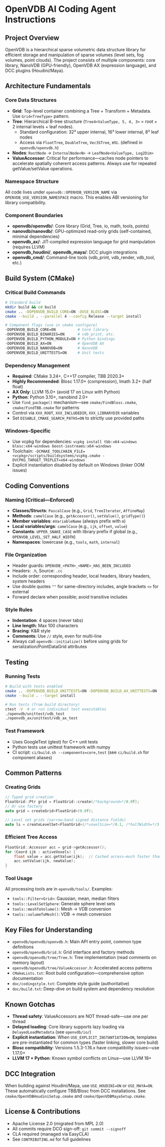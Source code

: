 # OpenVDB AI Coding Agent Instructions

## Project Overview
OpenVDB is a hierarchical sparse volumetric data structure library for efficient storage and manipulation of sparse volumes (level sets, fog volumes, point clouds). The project consists of multiple components: core library, NanoVDB (GPU-friendly), OpenVDB AX (expression language), and DCC plugins (Houdini/Maya).

## Architecture Fundamentals

### Core Data Structures
- **Grid**: Top-level container combining a Tree + Transform + Metadata. Use `Grid<TreeType>` pattern.
- **Tree**: Hierarchical B-tree structure (`Tree4<ValueType, 5, 4, 3>` = root + 2 internal levels + leaf nodes).
  - Standard configuration: 32³ upper internal, 16³ lower internal, 8³ leaf nodes
  - Access via `FloatTree`, `DoubleTree`, `Vec3STree`, etc. (defined in `openvdb/openvdb.h`)
- **Nodes**: `RootNode` → `InternalNode<N>` → `LeafNode<ValueType, Log2Dim>`
- **ValueAccessor**: Critical for performance—caches node pointers to accelerate spatially coherent access patterns. Always use for repeated getValue/setValue operations.

### Namespace Structure
All code lives under `openvdb::OPENVDB_VERSION_NAME` via `OPENVDB_USE_VERSION_NAMESPACE` macro. This enables ABI versioning for library compatibility.

### Component Boundaries
- **openvdb/openvdb/**: Core library (Grid, Tree, io, math, tools, points)
- **nanovdb/nanovdb/**: GPU-optimized read-only grids (self-contained, minimal dependencies)
- **openvdb_ax/**: JIT-compiled expression language for grid manipulation (requires LLVM)
- **openvdb_houdini/**, **openvdb_maya/**: DCC plugin integrations
- **openvdb_cmd/**: Command-line tools (vdb_print, vdb_render, vdb_tool, etc.)

## Build System (CMake)

### Critical Build Commands
```bash
# Standard build
mkdir build && cd build
cmake .. -DOPENVDB_BUILD_CORE=ON -DUSE_BLOSC=ON
cmake --build . --parallel 4 --config Release --target install

# Component flags (use in cmake configure)
-DOPENVDB_BUILD_CORE=ON          # Core library
-DOPENVDB_BUILD_BINARIES=ON      # vdb_print, etc.
-DOPENVDB_BUILD_PYTHON_MODULE=ON # Python bindings
-DOPENVDB_BUILD_AX=ON            # OpenVDB AX
-DOPENVDB_BUILD_NANOVDB=ON       # NanoVDB
-DOPENVDB_BUILD_UNITTESTS=ON     # Unit tests
```

### Dependency Management
- **Required**: CMake 3.24+, C++17 compiler, TBB 2020.3+
- **Highly Recommended**: Blosc 1.17.0+ (compression), Imath 3.2+ (half float)
- **AX Only**: LLVM 15.0+ (avoid 17 on Linux with Python)
- **Python**: Python 3.10+, nanobind 2.0+
- Use `find_package()` mechanism—see `cmake/FindBlosc.cmake`, `cmake/FindTBB.cmake` for patterns
- Control via `XXX_ROOT`, `XXX_INCLUDEDIR`, `XXX_LIBRARYDIR` variables
- Set `DISABLE_CMAKE_SEARCH_PATHS=ON` to strictly use provided paths

### Windows-Specific
- Use vcpkg for dependencies: `vcpkg install tbb:x64-windows blosc:x64-windows boost-iostreams:x64-windows`
- Toolchain: `-DCMAKE_TOOLCHAIN_FILE=<vcpkg>/scripts/buildsystems/vcpkg.cmake -DVCPKG_TARGET_TRIPLET=x64-windows`
- Explicit instantiation disabled by default on Windows (linker OOM issues)

## Coding Conventions

### Naming (Critical—Enforced)
- **Classes/Structs**: `PascalCase` (e.g., `Grid`, `TreeIterator`, `AffineMap`)
- **Methods**: `camelCase` (e.g., `getAccessor()`, `setValue()`, `gridType()`)
- **Member variables**: `mVariableName` (always prefix with `m`)
- **Local variables/args**: `camelCase` (e.g., `ijk`, `offset`, `value`)
- **Constants**: `UPPER_SNAKE_CASE` with library prefix if global (e.g., `OPENVDB_LEVEL_SET_HALF_WIDTH`)
- **Namespaces**: lowercase (e.g., `tools`, `math`, `internal`)

### File Organization
- Header guards: `OPENVDB_<PATH>_<NAME>_HAS_BEEN_INCLUDED`
- Headers: `.h`, Source: `.cc`
- Include order: corresponding header, local headers, library headers, system headers
- Use double quotes `""` for same-directory includes, angle brackets `<>` for external
- Forward declare when possible; avoid transitive includes

### Style Rules
- **Indentation**: 4 spaces (never tabs)
- **Line length**: Max 100 characters
- **Bracing**: K&R style
- **Comments**: Use `//` style, even for multi-line
- Always call `openvdb::initialize()` before using grids for serialization/PointDataGrid attributes

## Testing

### Running Tests
```bash
# Build with tests enabled
cmake .. -DOPENVDB_BUILD_UNITTESTS=ON -DOPENVDB_BUILD_AX_UNITTESTS=ON
cmake --build . --target install

# Run tests (from build directory)
ctest -V  # or run individual test executables
./openvdb/unittest/vdb_test
./openvdb_ax/unittest/vdb_ax_test
```

### Test Framework
- Uses GoogleTest (gtest) for C++ unit tests
- Python tests use unittest framework with numpy
- CI script: `ci/build.sh --components=core,test` (see `ci/build.sh` for component aliases)

## Common Patterns

### Creating Grids
```cpp
// Typed grid creation
FloatGrid::Ptr grid = FloatGrid::create(/*background=*/0.0f);
// Or use factory
auto grid = createGrid<FloatGrid>(0.0f);

// Level set grids (narrow-band signed distance fields)
auto ls = createLevelSet<FloatGrid>(/*voxelSize=*/0.1, /*halfWidth=*/3.0);
```

### Efficient Tree Access
```cpp
FloatGrid::Accessor acc = grid->getAccessor();
for (Coord ijk : activeVoxels) {
    float value = acc.getValue(ijk);  // Cached access—much faster than grid->tree().getValue(ijk)
    acc.setValue(ijk, newValue);
}
```

### Tool Usage
All processing tools are in `openvdb/tools/`. Examples:
- `tools::Filter<Grid>`: Gaussian, mean, median filters
- `tools::LevelSetSphere`: Generate sphere level sets
- `tools::meshToVolume()`: Mesh → VDB conversion
- `tools::volumeToMesh()`: VDB → mesh conversion

## Key Files for Understanding
- `openvdb/openvdb/openvdb.h`: Main API entry point, common type definitions
- `openvdb/openvdb/Grid.h`: Grid interface and factory methods
- `openvdb/openvdb/tree/Tree.h`: Tree implementation (read comments on memory layout)
- `openvdb/openvdb/tree/ValueAccessor.h`: Accelerated access patterns
- `CMakeLists.txt`: Root build configuration—comprehensive option documentation
- `doc/codingstyle.txt`: Complete style guide (authoritative)
- `doc/build.txt`: Deep-dive on build system and dependency resolution

## Known Gotchas
- **Thread safety**: ValueAccessors are NOT thread-safe—use one per thread
- **Delayed loading**: Core library supports lazy loading via `DelayedLoadMetadata` (see `openvdb/io/`)
- **Explicit instantiation**: When `USE_EXPLICIT_INSTANTIATION=ON`, templates are pre-instantiated for common types (faster linking, slower core build)
- **Blosc compatibility**: Versions 1.5.3-1.16.x have compatibility issues—use 1.17.0+
- **LLVM 17 + Python**: Known symbol conflicts on Linux—use LLVM 18+

## DCC Integration
When building against Houdini/Maya, use `USE_HOUDINI=ON` or `USE_MAYA=ON`. These automatically configure TBB/Blosc from DCC installations. See `cmake/OpenVDBHoudiniSetup.cmake` and `cmake/OpenVDBMayaSetup.cmake`.

## License & Contributions
- Apache License 2.0 (migrated from MPL 2.0)
- All commits require DCO sign-off: `git commit --signoff`
- CLA required (managed via EasyCLA)
- See `CONTRIBUTING.md` for full guidelines
